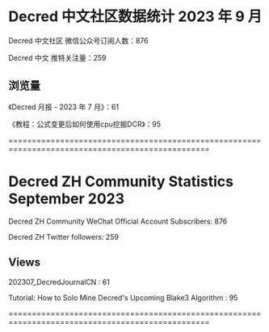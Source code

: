 # Decred 中文社区数据统计 2023 年 9 月

Decred 中文社区 微信公众号订阅人数：876

Decred 中文 推特关注量：259

## 浏览量 

《Decred 月报 - 2023 年 7 月》：61

《教程：公式变更后如何使用cpu挖掘DCR》：95

=================================================================================================

# Decred ZH Community Statistics September 2023

Decred ZH Community WeChat Official Account Subscribers: 876

Decred ZH Twitter followers: 259

## Views

202307_DecredJournalCN : 61

Tutorial: How to Solo Mine Decred's Upcoming Blake3 Algorithm : 95

=================================================================================================
